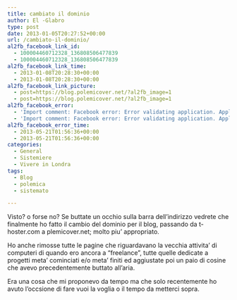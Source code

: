 ```yaml
---
title: cambiato il dominio
author: El -Glabro
type: post
date: 2013-01-05T20:27:52+00:00
url: /cambiato-il-dominio/
al2fb_facebook_link_id:
  - 100004460712328_136808506477839
  - 100004460712328_136808506477839
al2fb_facebook_link_time:
  - 2013-01-08T20:28:30+00:00
  - 2013-01-08T20:28:30+00:00
al2fb_facebook_link_picture:
  - post=https://blog.polemicover.net/?al2fb_image=1
  - post=https://blog.polemicover.net/?al2fb_image=1
al2fb_facebook_error:
  - 'Import comment: Facebook error: Error validating application. Application has been deleted.'
  - 'Import comment: Facebook error: Error validating application. Application has been deleted.'
al2fb_facebook_error_time:
  - 2013-05-21T01:56:36+00:00
  - 2013-05-21T01:56:36+00:00
categories:
  - General
  - Sistemiere
  - Vivere in Londra
tags:
  - Blog
  - polemica
  - sistemato

---
```

Visto? o forse no? Se buttate un occhio sulla barra dell&#8217;indirizzo vedrete che finalmente ho fatto il cambio del dominio per il blog, passando da t-hoster.com a plemicover.net; molto piu&#8217; appropriato.

Ho anche rimosse tutte le pagine che riguardavano la vecchia attivita&#8217; di computeri di quando ero ancora a &#8220;freelance&#8221;, tutte quelle dedicate a progetti meta&#8217; cominciati e/o meta&#8217; finiti ed aggiustate poi un paio di cosine che avevo precedentemente buttato all&#8217;aria.

Era una cosa che mi proponevo da tempo ma che solo recentemente ho avuto l&#8217;occsione di fare vuoi la voglia o il tempo da metterci sopra.